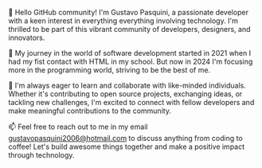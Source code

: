 👋 Hello GitHub community! I'm Gustavo Pasquini, a passionate developer with a keen interest in everything everything involving technology. I'm thrilled to be part of this vibrant community of developers, designers, and innovators.

🚀 My journey in the world of software development started in 2021 when I had my fist contact with HTML in my school. But now in 2024 I'm focusing more in the programming world, striving to be the best of me.


💬 I'm always eager to learn and collaborate with like-minded individuals. Whether it's contributing to open source projects, exchanging ideas, or tackling new challenges, I'm excited to connect with fellow developers and make meaningful contributions to the community.

📫 Feel free to reach out to me in my email gustavopasquini2006@hotmail.com to discuss anything from coding to coffee! Let's build awesome things together and make a positive impact through technology.
